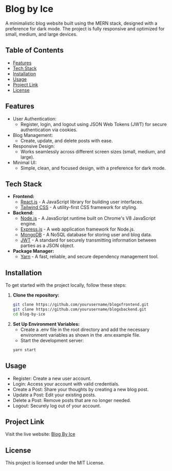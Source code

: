 # Blog by Ice

A minimalistic blog website built using the MERN stack, designed with a preference for dark mode. The project is fully responsive and optimized for small, medium, and large devices.

## Table of Contents

- [Features](#features)
- [Tech Stack](#tech-stack)
- [Installation](#installation)
- [Usage](#usage)
- [Project Link](#project-link)
- [License](#license)

## Features

- User Authentication:
  - Register, login, and logout using JSON Web Tokens (JWT) for secure authentication via cookies.
- Blog Management:
  - Create, update, and delete posts with ease.
- Responsive Design:
  - Works seamlessly across different screen sizes (small, medium, and large).
- Minimal UI:
  - Simple, clean, and focused design, with a preference for dark mode.

## Tech Stack

- **Frontend:**
  - [React.js](https://reactjs.org/) - A JavaScript library for building user interfaces.
  - [Tailwind CSS](https://tailwindcss.com/) - A utility-first CSS framework for styling.
- **Backend:**
  - [Node.js](https://nodejs.org/) - A JavaScript runtime built on Chrome's V8 JavaScript engine.
  - [Express.js](https://expressjs.com/) - A web application framework for Node.js.
  - [MongoDB](https://www.mongodb.com/) - A NoSQL database for storing user and blog data.
  - [JWT](https://jwt.io/) - A standard for securely transmitting information between parties as a JSON object.
- **Package Manager:**
  - [Yarn](https://yarnpkg.com/) - A fast, reliable, and secure dependency management tool.

## Installation

To get started with the project locally, follow these steps:

1. **Clone the repository:**
   ```bash
   git clone https://github.com/yourusername/blogxfrontend.git
   git clone https://github.com/yourusername/blogxbackend.git
   cd blog-by-ice
2. **Set Up Environment Variables:**
   - Create a .env file in the root directory and add the necessary environment variables as shown in the .env.example file.
   - Start the development server:
   ```bash
   yarn start
## Usage

  - Register: Create a new user account.
  - Login: Access your account with valid credentials.
  - Create a Post: Share your thoughts by creating a new blog post.
  - Update a Post: Edit your existing posts.
  - Delete a Post: Remove posts that are no longer needed.
  - Logout: Securely log out of your account.


## Project Link

Visit the live website: [Blog By Ice](https://icexblog.vercel.app/)


## License

This project is licensed under the MIT License.

